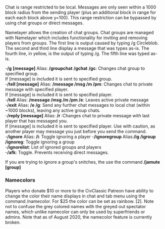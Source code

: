 Chat is range restricted to be local. Messages are only seen within a 1000 block radius from the sending 
player (plus an additional block in range for each each block above y=100). This range restriction can be bypassed 
by using chat groups or direct messages.

Namelayer allows the creation of chat groups. Chat groups are managed with Namelayer which includes functionality 
for inviting and removing players from groups.
The first line is output caused by typing /g Circleblob. The second and third line display a message that was types 
as-is. The fourth line, in yellow, is the output of typing /g. The fifth line was typed as-is.  

-**/g** **<group>** **[message]** Alias: **/groupchat** **/gchat** **/gc**: Changes chat group to specified group.   
If [message] is included it is sent to specified group.    
-**/tell <player> [message]** Alias: **/message /msg /m /pm**: Changes chat to private message with specified player.   
If [message] is included it is sent to specified player.  
-**/tell** 	Alias: **/message /msg /m /pm /e**: Leaves active private message  
-**/exit** Alias: **/e /g**: Send any further chat messages to local chat (within ~1000 blocks), leaving any active 
  group chats.  
-**/reply [message]** Alias: **/r** :Changes chat to private message with last player that has messaged you.   
If [message] is included it is sent to specified player. Use with caution, as another player may message you just 
  before you send the command.  
-**/ignore** Alias: **/i**: Toggle ignoring a player
-**/ignoregroup <group>** Alias:**/ig /igroup /ignoreg**: Toggle ignoring a group  
-**/ignorelist**:	List of ignored groups and players  
-**/afk**: Toggle. Prevents receiving direct messages.  

If you are trying to ignore a group's snitches, the use the command **/jamute [group]**  
  
### Namecolors  

Players who donate $10 or more to the CivClassic Patreon have ability to change the color their name displays in chat and tab menu using the command /namecolor. For $25 the color can be set as rainbow. [2]. Note not to confuse the grey colored names with the greyed out spectator names, which unlike namecolor can only be used by superfriends or admins. Note that as of August 2020, the namecolor feature is currently broken. 
